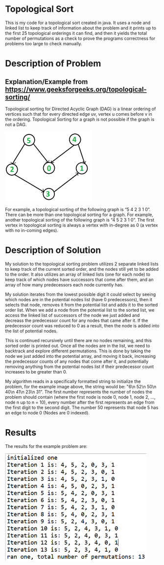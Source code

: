 # Topological Sort

This is my code for a topological sort created in java. It uses a node and linked list to keep track of information about the problem and it prints up to the first 25 topological orderings it can find, and then it yields the total number of permutations as a check to prove the programs correctness for problems too large to check manually.

# Description of Problem

## Explanation/Example from https://www.geeksforgeeks.org/topological-sorting/

Topological sorting for Directed Acyclic Graph (DAG) is a linear ordering of vertices such that for every directed edge uv, vertex u comes before v in the ordering. Topological Sorting for a graph is not possible if the graph is not a DAG. 

![Image](example.png)

For example, a topological sorting of the following graph is “5 4 2 3 1 0”. There can be more than one topological sorting for a graph. For example, another topological sorting of the following graph is “4 5 2 3 1 0”. The first vertex in topological sorting is always a vertex with in-degree as 0 (a vertex with no in-coming edges).

# Description of Solution

My solution to the topological sorting problem utilizes 2 separate linked lists to keep track of the current sorted order, and the nodes still yet to be added to the order. It also utilizes an array of linked lists (one for each node) to keep track of which nodes have successors that come after them, and an array of how many predecessors each node currently has.

My solution iterates from the lowest possible digit it could select by seeing which nodes are in the potential nodes list (have 0 predecessors), then it selects that node, removes it from the potential list and adds it to the sorted order list. When we add a node from the potential list to the sorted list, we access the linked list of successors of the node we just added and decreass the predecessor count for any nodes that came after it. If the predecessor count was reduced to 0 as a result, then the node is added into the list of potential nodes. 

This is continued recursively until there are no nodes remaining, and this sorted order is printed out. Once all the nodes are in the list, we need to backtrack and explore different permutations. This is done by taking the node we just added into the potential array, and moving it back, increasing the predecessor counts of any nodes that come after it, and potentially removing anything from the potential nodes list if their predecessor count increases to be greater than 0.

My algorithm reads in a specifically formatted string to initialize the problem, for the example image above, the string would be: "6\n 52\n 50\n 40\n 41\n 23\n 31". The first number represents the number of nodes the problem should contain (where the first node is node 0, node 1, node 2, ..., node n up to n = 10), every number after the first represents an edge from the first digit to the second digit. The number 50 represents that node 5 has an edge to node 0 (Nodes are 0 indexed).

# Results

The results for the example problem are:

![Image](results.png)
